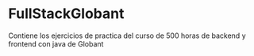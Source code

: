 # FullStackGlobant
Contiene los ejercicios de practica del curso de 500 horas de backend y frontend con java de Globant

